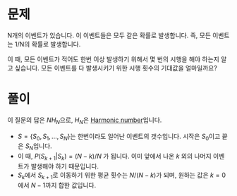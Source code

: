 # 문제
N개의 이벤트가 있습니다. 이 이벤트들은 모두 같은 확률로 발생합니다.
즉, 모든 이벤트는 1/N의 확률로 발생합니다.

이 때, 모든 이벤트가 적어도 한번 이상 발생하기 위해서 몇 번의 시행을 해야 하는지 알고 싶습니다.
모든 이벤트를 다 발생시키기 위한 시행 횟수의 기대값을 얼마일까요?

# 풀이
이 질문의 답은 $N H_N$으로, $H_N$은 [Harmonic number](https://en.wikipedia.org/wiki/Harmonic_number)입니다.

* $S = \{S_0, S_1, ..., S_N\}$는 한번이라도 일어난 이벤트의 갯수입니다. 시작은 $S_0$이고 끝은 $S_N$입니다.
* 이 때, $P(S_{k+1} | S_k) = (N-k)/N$ 가 됩니다. 이미 앞에서 나온 $k$ 외의 나머지 이벤트가 발생해야 하기 때문입니다.
* $S_k$에서 $S_{k+1}$로 이동하기 위한 평균 횟수는 $N/(N-k)$가 되며, 원하는 값은 $k=0$에서 $N-1$까지 합한 값입니다.
